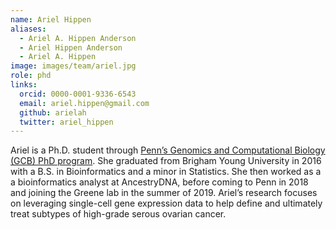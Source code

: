 ```yaml
---
name: Ariel Hippen
aliases:
  - Ariel A. Hippen Anderson
  - Ariel Hippen Anderson
  - Ariel A. Hippen
image: images/team/ariel.jpg
role: phd
links:
  orcid: 0000-0001-9336-6543
  email: ariel.hippen@gmail.com
  github: arielah
  twitter: ariel_hippen
---
```


Ariel is a Ph.D. student through [Penn’s Genomics and Computational Biology (GCB) PhD program](https://www.med.upenn.edu/gcb/).
She graduated from Brigham Young University in 2016 with a B.S. in Bioinformatics and a minor in Statistics.
She then worked as a a bioinformatics analyst at AncestryDNA, before coming to Penn in 2018 and joining the Greene lab in the summer of 2019.
Ariel’s research focuses on leveraging single-cell gene expression data to help define and ultimately treat subtypes of high-grade serous ovarian cancer.
